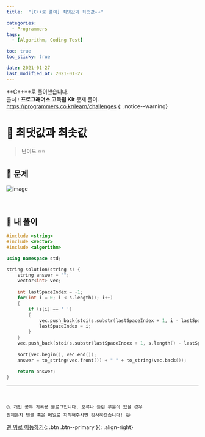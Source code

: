 ```yaml
---
title:  "[C++로 풀이] 최댓값과 최솟값⭐⭐" 

categories:
  - Programmers
tags:
  - [Algorithm, Coding Test]

toc: true
toc_sticky: true

date: 2021-01-27
last_modified_at: 2021-01-27
---
```

**C++**로 풀이했습니다.  
출처 : **프로그래머스 고득점 Kit** 문제 풀이. <https://programmers.co.kr/learn/challenges>
{: .notice--warning}

# 📌 최댓값과 최솟값

> 난이도 ⭐⭐

## 🚀 문제

![image](https://user-images.githubusercontent.com/42318591/105984092-000fb380-60dd-11eb-9b4b-be175358c541.png)


<br>

## 🚀 내 풀이 

```cpp
#include <string>
#include <vector>
#include <algorithm>

using namespace std;

string solution(string s) {
    string answer = "";
    vector<int> vec;
    
    int lastSpaceIndex = -1;
    for(int i = 0; i < s.length(); i++)
    {
        if (s[i] == ' ')
        {
            vec.push_back(stoi(s.substr(lastSpaceIndex + 1, i - lastSpaceIndex - 1)));
            lastSpaceIndex = i;
        }
    }
    vec.push_back(stoi(s.substr(lastSpaceIndex + 1, s.length() - lastSpaceIndex - 1)));
    
    sort(vec.begin(), vec.end());
    answer = to_string(vec.front()) + " " + to_string(vec.back());
    
    return answer;
}
```

***
<br>

    🌜 개인 공부 기록용 블로그입니다. 오류나 틀린 부분이 있을 경우 
    언제든지 댓글 혹은 메일로 지적해주시면 감사하겠습니다! 😄

[맨 위로 이동하기](#){: .btn .btn--primary }{: .align-right}